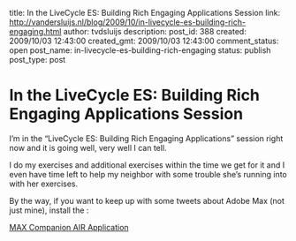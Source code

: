 title: In the LiveCycle ES: Building Rich Engaging Applications Session
link: http://vandersluijs.nl/blog/2009/10/in-livecycle-es-building-rich-engaging.html
author: tvdsluijs
description: 
post_id: 388
created: 2009/10/03 12:43:00
created_gmt: 2009/10/03 12:43:00
comment_status: open
post_name: in-livecycle-es-building-rich-engaging
status: publish
post_type: post

# In the LiveCycle ES: Building Rich Engaging Applications Session

I’m in the “LiveCycle ES: Building Rich Engaging Applications” session right now and it is going well, very well I can tell.  
  
I do my exercises and additional exercises within the time we get for it and I even have time left to help my neighbor with some trouble she’s running into with her exercises.  
  
By the way, if you want to keep up with some tweets about Adobe Max (not just mine), install the :  
  
[MAX Companion AIR Application](http://max.adobe.com/companion/)